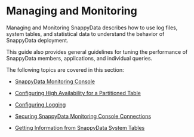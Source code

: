 # Managing and Monitoring 

Managing and Monitoring SnappyData describes how to use log files, system tables, and statistical data to understand the behavior of SnappyData deployment.

This guide also provides general guidelines for tuning the performance of SnappyData members, applications, and individual queries.

The following topics are covered in this section:

* [SnappyData Monitoring Console](monitoring.md)

* [Configuring High Availability for a Partitioned Table](configure_high_availability.md)

* [Configuring Logging](configure_logging.md)

* [Securing SnappyData Monitoring Console Connections](../configuring_cluster/securinguiconnection.md)

* [Getting Information from SnappyData System Tables](monitor-manage.md)
